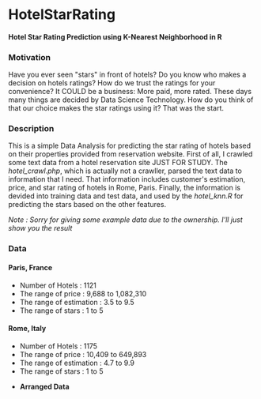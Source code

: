 # HotelStarRating
#### Hotel Star Rating Prediction using K-Nearest Neighborhood in R  
  
### Motivation  
Have you ever seen "stars" in front of hotels? Do you know who makes a decision on hotels ratings? 
How do we trust the ratings for your convenience? It COULD be a business: More paid, more rated. 
These days many things are decided by Data Science Technology. How do you think of that our choice makes the star ratings using it? 
That was the start.
    
### Description  
This is a simple Data Analysis for predicting the star rating of hotels based on their properties provided from reservation website. 
First of all, I crawled some text data from a hotel reservation site JUST FOR STUDY. 
The _hotel_crawl.php_, which is actually not a crawller, parsed the text data to information that I need. 
That information includes customer's estimation, price, and star rating of hotels in Rome, Paris. 
Finally, the information is devided into training data and test data, 
and used by the _hotel_knn.R_ for predicting the stars based on the other features.  
  
_Note : Sorry for giving some example data due to the ownership. I'll just show you the result_  
  
### Data
#### Paris, France  
- Number of Hotels : 1121  
- The range of price : 9,688 to 1,082,310  
- The range of estimation : 3.5 to 9.5
- The range of stars : 1 to 5  
  
#### Rome, Italy  
- Number of Hotels : 1175  
- The range of price : 10,409 to 649,893  
- The range of estimation : 4.7 to 9.9
- The range of stars : 1 to 5  
  
* **Arranged Data**  
